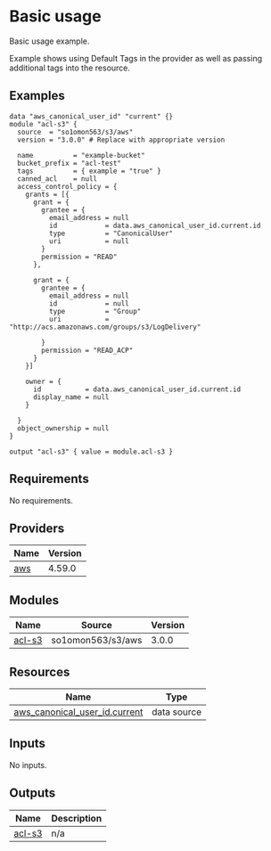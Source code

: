 # Basic usage

Basic usage example.

Example shows using Default Tags in the provider as well as passing additional tags into the resource.
<!-- BEGINNING OF PRE-COMMIT-TERRAFORM DOCS HOOK -->


## Examples

```hcl
data "aws_canonical_user_id" "current" {}
module "acl-s3" {
  source  = "so1omon563/s3/aws"
  version = "3.0.0" # Replace with appropriate version

  name          = "example-bucket"
  bucket_prefix = "acl-test"
  tags          = { example = "true" }
  canned_acl    = null
  access_control_policy = {
    grants = [{
      grant = {
        grantee = {
          email_address = null
          id            = data.aws_canonical_user_id.current.id
          type          = "CanonicalUser"
          uri           = null
        }
        permission = "READ"
      },

      grant = {
        grantee = {
          email_address = null
          id            = null
          type          = "Group"
          uri           = "http://acs.amazonaws.com/groups/s3/LogDelivery"

        }
        permission = "READ_ACP"
      }
    }]

    owner = {
      id           = data.aws_canonical_user_id.current.id
      display_name = null
    }

  }
  object_ownership = null
}

output "acl-s3" { value = module.acl-s3 }
```

## Requirements

No requirements.

## Providers

| Name | Version |
|------|---------|
| <a name="provider_aws"></a> [aws](#provider\_aws) | 4.59.0 |

## Modules

| Name | Source | Version |
|------|--------|---------|
| <a name="module_acl-s3"></a> [acl-s3](#module\_acl-s3) | so1omon563/s3/aws | 3.0.0 |

## Resources

| Name | Type |
|------|------|
| [aws_canonical_user_id.current](https://registry.terraform.io/providers/hashicorp/aws/latest/docs/data-sources/canonical_user_id) | data source |

## Inputs

No inputs.

## Outputs

| Name | Description |
|------|-------------|
| <a name="output_acl-s3"></a> [acl-s3](#output\_acl-s3) | n/a |


<!-- END OF PRE-COMMIT-TERRAFORM DOCS HOOK -->
